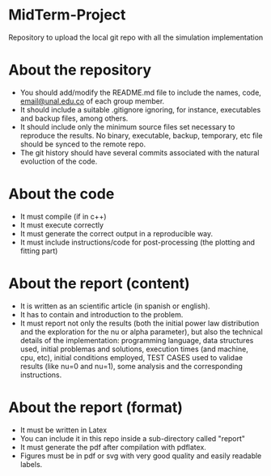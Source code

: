 # MidTerm-Project
Repository to upload the local git repo with all the simulation implementation

# About the repository
- You should add/modify the README.md file to include the names, code, email@unal.edu.co of each group member.
- It should include a suitable .gitignore ignoring, for instance, executables and backup files, among others.
- It should include only the minimum source files set necessary to reproduce the results. No binary, executable, backup, temporary, etc file should be synced to the remote repo.
- The git history should have several commits associated with the natural evoluction of the code.

# About the code
- It must compile (if in c++)
- It must execute correctly
- It must generate the correct output in a reproducible way.
- It must include instructions/code for post-processing (the plotting and fitting part)

# About the report (content)
- It is written as an scientific article (in spanish or english).
- It has to contain and introduction to the problem.
- It must report not only the results (both the initial power law distribution and the exploration for the nu or alpha parameter), but also the technical details of the implementation: programming language, data structures used, initial problemas and solutions, execution times (and machine, cpu, etc), initial conditions employed, TEST CASES used to validae results (like nu=0 and nu=1), some analysis and the corresponding instructions. 

# About the report (format)
- It must be written in Latex
- You can include it in this repo inside a sub-directory called "report"
- It must generate the pdf after compilation with pdflatex.
- Figures must be in pdf or svg with very good quality and easily readable labels.

